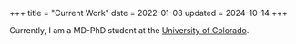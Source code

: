 +++
title = "Current Work"
date = 2022-01-08
updated = 2024-10-14
+++

Currently, I am a MD-PhD student at the [University of Colorado](https://medschool.cuanschutz.edu/mstp). 